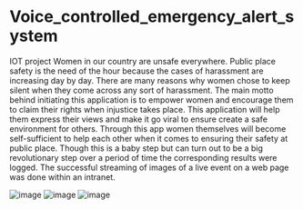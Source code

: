 # Voice_controlled_emergency_alert_system
IOT project
Women in our country are unsafe everywhere. Public place safety is the need of the hour because the cases of harassment are increasing day by day. There are many reasons why women chose to keep silent when they come across any sort of harassment. The main motto behind initiating this application is to empower women and encourage them to claim their rights when injustice takes place. This application will help them express their views and make it go viral to ensure create a safe environment for others. Through this app women themselves will become self-sufficient to help each other when it comes to ensuring their safety at public place. Though this is a baby step but can turn out to be a big revolutionary step over a period of time the corresponding results were logged. The successful streaming of images of a live event on a web page was done within an intranet.

![image](https://github.com/user-attachments/assets/9dd553ca-5690-44e3-88d8-d82b49460b83)
![image](https://github.com/user-attachments/assets/a78887df-8204-441e-b8bf-50063d50724b)
![image](https://github.com/user-attachments/assets/fd781106-729e-4e5a-a246-c97fe838540a)

